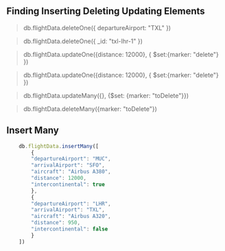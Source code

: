 ## Finding Inserting Deleting Updating Elements

> db.flightData.deleteOne({ departureAirport: "TXL" })

> db.flightData.deleteOne({ _id: "txl-lhr-1" })

> db.flightData.updateOne({distance: 12000}, { $set:{marker: "delete"} })

> db.flightData.updateOne({distance: 12000}, { $set:{marker: "delete"} })

> db.flightData.updateMany({}, {$set: {marker: "toDelete"}})

> db.flightData.deleteMany({marker: "toDelete"})

## Insert Many

```javaScript
    db.flightData.insertMany([
        {
        "departureAirport": "MUC",
        "arrivalAirport": "SFO",
        "aircraft": "Airbus A380",
        "distance": 12000,
        "intercontinental": true
        },
        {
        "departureAirport": "LHR",
        "arrivalAirport": "TXL",
        "aircraft": "Airbus A320",
        "distance": 950,
        "intercontinental": false
        }
    ])
```